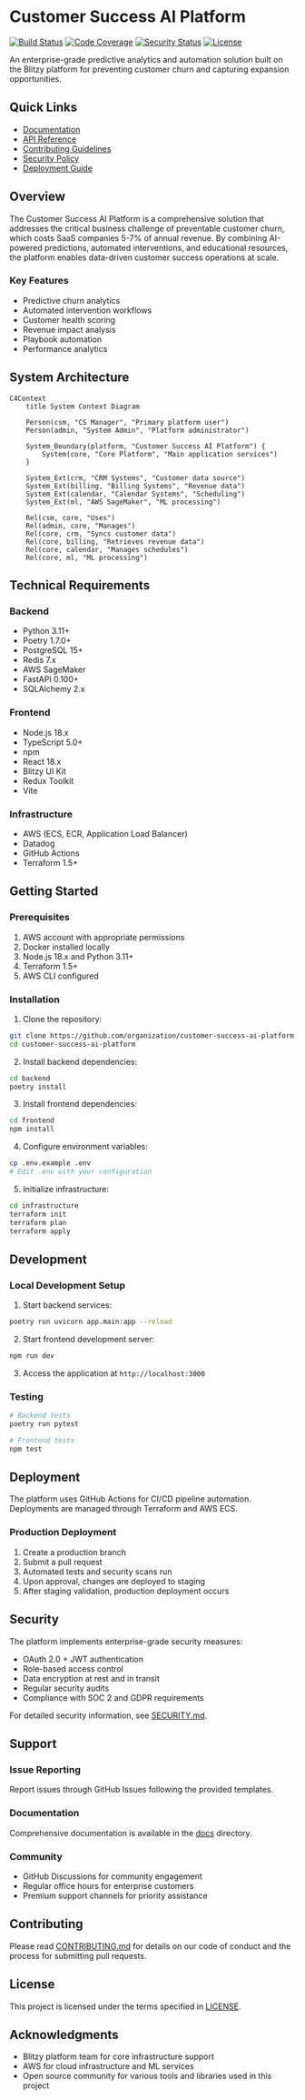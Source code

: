 # Customer Success AI Platform

[![Build Status](https://github.com/actions/workflows/build.yml/badge.svg)](https://github.com/actions/workflows/build.yml)
[![Code Coverage](https://codecov.io/gh/repo/badge.svg)](https://codecov.io/gh/repo)
[![Security Status](https://snyk.io/test/github/repo/badge.svg)](https://snyk.io/test/github/repo)
[![License](./LICENSE)](LICENSE)

An enterprise-grade predictive analytics and automation solution built on the Blitzy platform for preventing customer churn and capturing expansion opportunities.

## Quick Links
- [Documentation](docs/)
- [API Reference](docs/api/)
- [Contributing Guidelines](CONTRIBUTING.md)
- [Security Policy](SECURITY.md)
- [Deployment Guide](docs/deployment/)

## Overview

The Customer Success AI Platform is a comprehensive solution that addresses the critical business challenge of preventable customer churn, which costs SaaS companies 5-7% of annual revenue. By combining AI-powered predictions, automated interventions, and educational resources, the platform enables data-driven customer success operations at scale.

### Key Features
- Predictive churn analytics
- Automated intervention workflows
- Customer health scoring
- Revenue impact analysis
- Playbook automation
- Performance analytics

## System Architecture

```mermaid
C4Context
    title System Context Diagram

    Person(csm, "CS Manager", "Primary platform user")
    Person(admin, "System Admin", "Platform administrator")
    
    System_Boundary(platform, "Customer Success AI Platform") {
        System(core, "Core Platform", "Main application services")
    }

    System_Ext(crm, "CRM Systems", "Customer data source")
    System_Ext(billing, "Billing Systems", "Revenue data")
    System_Ext(calendar, "Calendar Systems", "Scheduling")
    System_Ext(ml, "AWS SageMaker", "ML processing")

    Rel(csm, core, "Uses")
    Rel(admin, core, "Manages")
    Rel(core, crm, "Syncs customer data")
    Rel(core, billing, "Retrieves revenue data")
    Rel(core, calendar, "Manages schedules")
    Rel(core, ml, "ML processing")
```

## Technical Requirements

### Backend
- Python 3.11+
- Poetry 1.7.0+
- PostgreSQL 15+
- Redis 7.x
- AWS SageMaker
- FastAPI 0.100+
- SQLAlchemy 2.x

### Frontend
- Node.js 18.x
- TypeScript 5.0+
- npm
- React 18.x
- Blitzy UI Kit
- Redux Toolkit
- Vite

### Infrastructure
- AWS (ECS, ECR, Application Load Balancer)
- Datadog
- GitHub Actions
- Terraform 1.5+

## Getting Started

### Prerequisites
1. AWS account with appropriate permissions
2. Docker installed locally
3. Node.js 18.x and Python 3.11+
4. Terraform 1.5+
5. AWS CLI configured

### Installation

1. Clone the repository:
```bash
git clone https://github.com/organization/customer-success-ai-platform.git
cd customer-success-ai-platform
```

2. Install backend dependencies:
```bash
cd backend
poetry install
```

3. Install frontend dependencies:
```bash
cd frontend
npm install
```

4. Configure environment variables:
```bash
cp .env.example .env
# Edit .env with your configuration
```

5. Initialize infrastructure:
```bash
cd infrastructure
terraform init
terraform plan
terraform apply
```

## Development

### Local Development Setup
1. Start backend services:
```bash
poetry run uvicorn app.main:app --reload
```

2. Start frontend development server:
```bash
npm run dev
```

3. Access the application at `http://localhost:3000`

### Testing
```bash
# Backend tests
poetry run pytest

# Frontend tests
npm test
```

## Deployment

The platform uses GitHub Actions for CI/CD pipeline automation. Deployments are managed through Terraform and AWS ECS.

### Production Deployment
1. Create a production branch
2. Submit a pull request
3. Automated tests and security scans run
4. Upon approval, changes are deployed to staging
5. After staging validation, production deployment occurs

## Security

The platform implements enterprise-grade security measures:

- OAuth 2.0 + JWT authentication
- Role-based access control
- Data encryption at rest and in transit
- Regular security audits
- Compliance with SOC 2 and GDPR requirements

For detailed security information, see [SECURITY.md](SECURITY.md).

## Support

### Issue Reporting
Report issues through GitHub Issues following the provided templates.

### Documentation
Comprehensive documentation is available in the [docs](docs/) directory.

### Community
- GitHub Discussions for community engagement
- Regular office hours for enterprise customers
- Premium support channels for priority assistance

## Contributing

Please read [CONTRIBUTING.md](CONTRIBUTING.md) for details on our code of conduct and the process for submitting pull requests.

## License

This project is licensed under the terms specified in [LICENSE](LICENSE).

## Acknowledgments

- Blitzy platform team for core infrastructure support
- AWS for cloud infrastructure and ML services
- Open source community for various tools and libraries used in this project